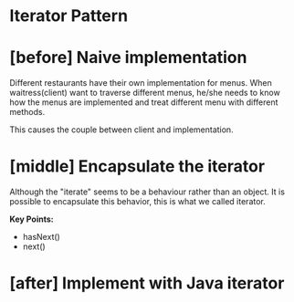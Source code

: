 # Iterator Pattern

# [before] Naive implementation

Different restaurants have their own implementation for menus.
When waitress(client) want to traverse different menus,
he/she needs to know how the menus are implemented 
and treat different menu with different methods.

This causes the couple between client and implementation.

# [middle] Encapsulate the iterator

Although the "iterate" seems to be a behaviour rather than an object.
It is possible to encapsulate this behavior, this is what we called iterator.

__Key Points:__

* hasNext()
* next()

# [after] Implement with Java iterator
